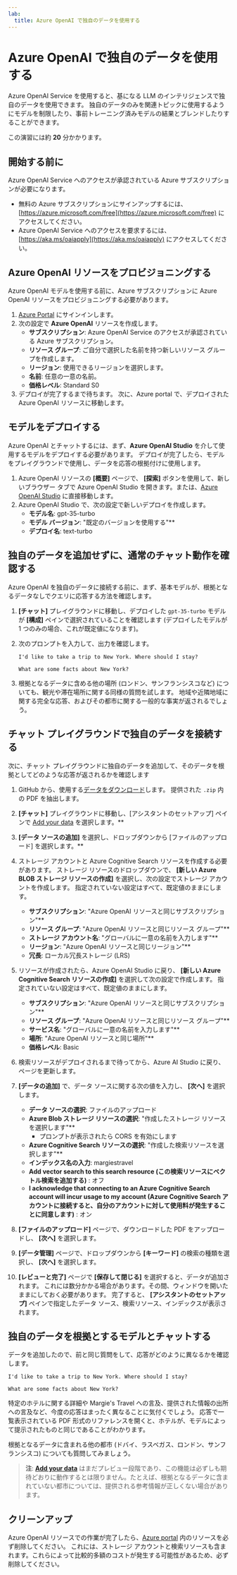 ```yaml
---
lab:
  title: Azure OpenAI で独自のデータを使用する
---
```


# Azure OpenAI で独自のデータを使用する

Azure OpenAI Service を使用すると、基になる LLM のインテリジェンスで独自のデータを使用できます。 独自のデータのみを関連トピックに使用するようにモデルを制限したり、事前トレーニング済みモデルの結果とブレンドしたりすることができます。

この演習には約 **20** 分かかります。

## 開始する前に

Azure OpenAI Service へのアクセスが承認されている Azure サブスクリプションが必要になります。 

- 無料の Azure サブスクリプションにサインアップするには、[https://azure.microsoft.com/free](https://azure.microsoft.com/free) にアクセスしてください。
- Azure OpenAI Service へのアクセスを要求するには、[https://aka.ms/oaiapply](https://aka.ms/oaiapply) にアクセスしてください。

## Azure OpenAI リソースをプロビジョニングする

Azure OpenAI モデルを使用する前に、Azure サブスクリプションに Azure OpenAI リソースをプロビジョニングする必要があります。

1. [Azure Portal](https://portal.azure.com?azure-portal=true) にサインインします。
2. 次の設定で **Azure OpenAI** リソースを作成します。
    - **サブスクリプション**: Azure OpenAI Service のアクセスが承認されている Azure サブスクリプション。
    - **リソース グループ**: ご自分で選択した名前を持つ新しいリソース グループを作成します。
    - **リージョン**: 使用できるリージョンを選択します。
    - **名前**: 任意の一意の名前。
    - **価格レベル**: Standard S0
3. デプロイが完了するまで待ちます。 次に、Azure portal で、デプロイされた Azure OpenAI リソースに移動します。

## モデルをデプロイする

Azure OpenAI とチャットするには、まず、**Azure OpenAI Studio** を介して使用するモデルをデプロイする必要があります。 デプロイが完了したら、モデルをプレイグラウンドで使用し、データを応答の根拠付けに使用します。

1. Azure OpenAI リソースの **[概要]** ページで、 **[探索]** ボタンを使用して、新しいブラウザー タブで Azure OpenAI Studio を開きます。または、[Azure OpenAI Studio](https://oai.azure.com/?azure-portal=true) に直接移動します。
2. Azure OpenAI Studio で、次の設定で新しいデプロイを作成します。
    - **モデル名**: gpt-35-turbo
    - **モデル バージョン**: "既定のバージョンを使用する"**
    - **デプロイ名**: text-turbo

## 独自のデータを追加せずに、通常のチャット動作を確認する

Azure OpenAI を独自のデータに接続する前に、まず、基本モデルが、根拠となるデータなしでクエリに応答する方法を確認します。

1. **[チャット]** プレイグラウンドに移動し、デプロイした `gpt-35-turbo` モデルが **[構成]** ペインで選択されていることを確認します (デプロイしたモデルが 1 つのみの場合、これが既定値になります)。
1. 次のプロンプトを入力して、出力を確認します。

    ```code
    I'd like to take a trip to New York. Where should I stay?
    ```

    ```code
    What are some facts about New York?
    ```

1. 根拠となるデータに含める他の場所 (ロンドン、サンフランシスコなど) についても、観光や滞在場所に関する同様の質問を試します。 地域や近隣地域に関する完全な応答、およびその都市に関する一般的な事実が返されるでしょう。

## チャット プレイグラウンドで独自のデータを接続する

次に、チャット プレイグラウンドに独自のデータを追加して、そのデータを根拠としてどのような応答が返されるかを確認します

1. GitHub から、使用する[データをダウンロード](https://aka.ms/own-data-brochures)します。 提供された `.zip` 内の PDF を抽出します。
1. **[チャット]** プレイグラウンドに移動し、[アシスタントのセットアップ] ペインで [Add your data](独自のデータの追加) を選択します。**
1. **[データ ソースの追加]** を選択し、ドロップダウンから [ファイルのアップロード] を選択します。**
1. ストレージ アカウントと Azure Cognitive Search リソースを作成する必要があります。 ストレージ リソースのドロップダウンで、 **[新しい Azure BLOB ストレージ リソースの作成]** を選択し、次の設定でストレージ アカウントを作成します。 指定されていない設定はすべて、既定値のままにします。

    - **サブスクリプション**: "Azure OpenAI リソースと同じサブスクリプション"**
    - **リソース グループ**: "Azure OpenAI リソースと同じリソース グループ"**
    - **ストレージ アカウント名**: "グローバルに一意の名前を入力します"**
    - **リージョン**: "Azure OpenAI リソースと同じリージョン"**
    - **冗長**: ローカル冗長ストレージ (LRS)

1. リソースが作成されたら、Azure OpenAI Studio に戻り、 **[新しい Azure Cognitive Search リソースの作成]** を選択して次の設定で作成します。 指定されていない設定はすべて、既定値のままにします。

    - **サブスクリプション**: "Azure OpenAI リソースと同じサブスクリプション"**
    - **リソース グループ**: "Azure OpenAI リソースと同じリソース グループ"**
    - **サービス名**: "グローバルに一意の名前を入力します"**
    - **場所**: "Azure OpenAI リソースと同じ場所"**
    - **価格レベル**: Basic

1. 検索リソースがデプロイされるまで待ってから、Azure AI Studio に戻り、ページを更新します。
1. **[データの追加]** で、データ ソースに関する次の値を入力し、 **[次へ]** を選択します。

    - **データ ソースの選択**: ファイルのアップロード
    - **Azure Blob ストレージ リソースの選択**: "作成したストレージ リソースを選択します"**
        - プロンプトが表示されたら CORS を有効にします
    - **Azure Cognitive Search リソースの選択**: "作成した検索リソースを選択します"**
    - **インデックス名の入力**: margiestravel
    - **Add vector search to this search resource (この検索リソースにベクトル検索を追加する)** : オフ
    - **I acknowledge that connecting to an Azure Cognitive Search account will incur usage to my account (Azure Cognitive Search アカウントに接続すると、自分のアカウントに対して使用料が発生することに同意します)** : オン

1. **[ファイルのアップロード]** ページで、ダウンロードした PDF をアップロードし、 **[次へ]** を選択します。
1. **[データ管理]** ページで、ドロップダウンから **[キーワード]** の検索の種類を選択し、 **[次へ]** を選択します。
1. **[レビューと完了]** ページで **[保存して閉じる]** を選択すると、データが追加されます。 これには数分かかる場合があります。その間、ウィンドウを開いたままにしておく必要があります。 完了すると、 **[アシスタントのセットアップ]** ペインで指定したデータ ソース、検索リソース、インデックスが表示されます。

## 独自のデータを根拠とするモデルとチャットする

データを追加したので、前と同じ質問をして、応答がどのように異なるかを確認します。

```code
I'd like to take a trip to New York. Where should I stay?
```

```code
What are some facts about New York?
```

特定のホテルに関する詳細や Margie's Travel への言及、提供された情報の出所への言及など、今度の応答はまったく異なることに気付くでしょう。 応答で一覧表示されている PDF 形式のリファレンスを開くと、ホテルが、モデルによって提示されたものと同じであることがわかります。

根拠となるデータに含まれる他の都市 (ドバイ、ラスベガス、ロンドン、サンフランシスコ) についても質問してみましょう。

> **注**: **[Add your data](独自のデータの追加)** はまだプレビュー段階であり、この機能は必ずしも期待どおりに動作するとは限りません。たとえば、根拠となるデータに含まれていない都市については、提供される参考情報が正しくない場合があります。

## クリーンアップ

Azure OpenAI リソースでの作業が完了したら、[Azure portal](https://portal.azure.com/?azure-portal=true) 内のリソースを必ず削除してください。 これには、ストレージ アカウントと検索リソースも含まれます。これらによって比較的多額のコストが発生する可能性があるため、必ず削除してください。
